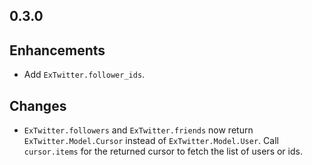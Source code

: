 0.3.0
------
## Enhancements
* Add `ExTwitter.follower_ids`.

## Changes
* `ExTwitter.followers` and `ExTwitter.friends` now return `ExTwitter.Model.Cursor` instead of `ExTwitter.Model.User`. Call `cursor.items` for the returned cursor to fetch the list of users or ids.
